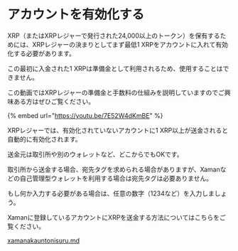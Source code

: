 # アカウントを有効化する

XRP（またはXRPレジャーで発行された24,000以上のトークン）を保有するためには、XRPレジャーの決まりとしてまず最低1 XRPをアカウントに入れて有効化する必要があります。

この最初に入金された1  XRPは準備金として利用されるため、使用することはできません。&#x20;

この動画ではXRPレジャーの準備金と手数料の仕組みを説明していますのでご興味ある方はぜひご覧ください。

{% embed url="https://youtu.be/7E52W4dKmBE" %}

XRPレジャーでは、有効化されていないアカウントに1 XRP以上が送金されると自動的に有効化されます。

送金元は取引所や別のウォレットなど、どこからでもOKです。

取引所から送金する場合、宛先タグを求められる場合がありますが、Xamanなどの自己管理型ウォレットを利用する場合は宛先タグは必要ありません。

もし何か入力する必要がある場合は、任意の数字（1234など）を入力しましょう。



Xamanに登録しているアカウントにXRPを送金する方法についてはこちらをご覧ください。

[xamanakauntonisuru.md](xamanakauntonisuru.md "mention")



